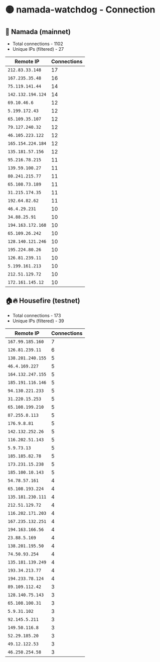 # 🟡 namada-watchdog - Connection

## 🚀 Namada (mainnet)
- Total connections - 1102
- Unique IPs (filtered) - 27

| Remote IP | Connections |
|-----------|-------------|
| `212.83.33.148` | 17 |
| `167.235.35.48` | 16 |
| `75.119.141.44` | 14 |
| `142.132.194.124` | 14 |
| `69.10.46.6` | 12 |
| `5.199.172.43` | 12 |
| `65.109.35.107` | 12 |
| `79.127.240.32` | 12 |
| `46.105.223.122` | 12 |
| `165.154.224.184` | 12 |
| `135.181.57.156` | 12 |
| `95.216.78.215` | 11 |
| `139.59.100.27` | 11 |
| `80.241.215.77` | 11 |
| `65.108.73.189` | 11 |
| `31.215.174.35` | 11 |
| `192.64.82.62` | 11 |
| `46.4.29.231` | 10 |
| `34.88.25.91` | 10 |
| `194.163.172.168` | 10 |
| `65.109.26.242` | 10 |
| `128.140.121.246` | 10 |
| `195.224.80.26` | 10 |
| `126.81.239.11` | 10 |
| `5.199.161.213` | 10 |
| `212.51.129.72` | 10 |
| `172.161.145.12` | 10 |

## 🏠🔥 Housefire (testnet)

- Total connections - 173
- Unique IPs (filtered) - 39

| Remote IP | Connections |
|-----------|-------------|
| `167.99.185.160` | 7 |
| `126.81.239.11` | 6 |
| `138.201.240.155` | 5 |
| `46.4.169.227` | 5 |
| `164.132.247.155` | 5 |
| `185.191.116.146` | 5 |
| `94.130.221.233` | 5 |
| `31.220.15.253` | 5 |
| `65.108.199.210` | 5 |
| `87.255.8.113` | 5 |
| `176.9.8.81` | 5 |
| `142.132.252.26` | 5 |
| `116.202.51.143` | 5 |
| `5.9.73.13` | 5 |
| `185.185.82.78` | 5 |
| `173.231.15.238` | 5 |
| `185.100.10.143` | 5 |
| `54.78.57.161` | 4 |
| `65.108.193.224` | 4 |
| `135.181.230.111` | 4 |
| `212.51.129.72` | 4 |
| `116.202.171.203` | 4 |
| `167.235.132.251` | 4 |
| `194.163.166.56` | 4 |
| `23.88.5.169` | 4 |
| `138.201.195.50` | 4 |
| `74.50.93.254` | 4 |
| `135.181.139.249` | 4 |
| `193.34.213.77` | 4 |
| `194.233.78.124` | 4 |
| `89.109.112.42` | 3 |
| `128.140.75.143` | 3 |
| `65.108.100.31` | 3 |
| `5.9.31.102` | 3 |
| `92.145.5.211` | 3 |
| `149.50.116.8` | 3 |
| `52.29.185.20` | 3 |
| `49.12.122.53` | 3 |
| `46.250.254.58` | 3 |

